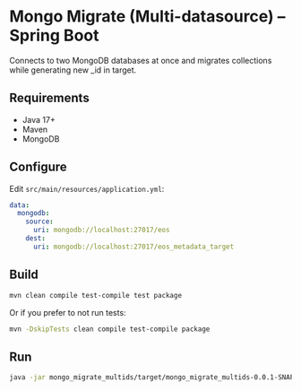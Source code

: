 # Mongo Migrate (Multi-datasource) – Spring Boot

Connects to two MongoDB databases at once and migrates collections while generating new _id in target.

## Requirements
- Java 17+
- Maven
- MongoDB

## Configure

Edit `src/main/resources/application.yml`:

```yaml
data:
  mongodb:
    source:
      uri: mongodb://localhost:27017/eos
    dest:
      uri: mongodb://localhost:27017/eos_metadata_target
```

## Build

```sh
mvn clean compile test-compile test package
```

Or if you prefer to not run tests:

```sh
mvn -DskipTests clean compile test-compile package
```

## Run

```sh
java -jar mongo_migrate_multids/target/mongo_migrate_multids-0.0.1-SNAPSHOT.jar
```
